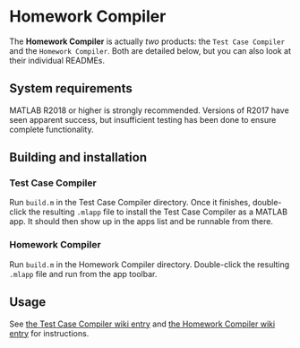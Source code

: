 # Homework Compiler

The **Homework Compiler** is actually _two_ products: the `Test Case Compiler` and the `Homework Compiler`. Both are detailed below, but you can also look at their individual READMEs.

## System requirements

MATLAB R2018 or higher is strongly recommended. Versions of R2017 have seen apparent success, but insufficient testing has been done to ensure complete functionality.

## Building and installation

### Test Case Compiler

Run `build.m` in the Test Case Compiler directory. Once it finishes, double-click the resulting `.mlapp` file to install the Test Case Compiler as a MATLAB app. It should then show up in the apps list and be runnable from there.

### Homework Compiler

Run `build.m` in the Homework Compiler directory. Double-click the resulting `.mlapp` file and run from the app toolbar.

## Usage

See [the Test Case Compiler wiki entry](https://github.gatech.edu/CS1371/homework-compiler/wiki/Test-Case-Compiler) and [the Homework Compiler wiki entry](https://github.gatech.edu/CS1371/homework-compiler/wiki/Homework-Compiler) for instructions.
